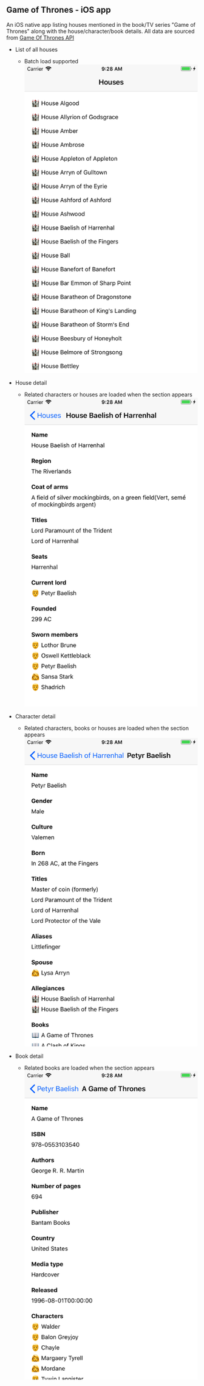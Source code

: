 ## Game of Thrones - iOS app

An iOS native app listing houses mentioned in the book/TV series "Game of Thrones" along with the house/character/book details.
All data are sourced from [Game Of Thrones API](https://anapioficeandfire.com)

* List of all houses
  * Batch load supported
![alt text](https://github.com/nuts1221stun/GameOfThrones/blob/develop/screenshots/house_list.png)

* House detail
  * Related characters or houses are loaded when the section appears
![alt text](https://github.com/nuts1221stun/GameOfThrones/blob/develop/screenshots/house.png)

* Character detail
  * Related characters, books or houses are loaded when the section appears
![alt text](https://github.com/nuts1221stun/GameOfThrones/blob/develop/screenshots/character.png)

* Book detail
  * Related books are loaded when the section appears
![alt text](https://github.com/nuts1221stun/GameOfThrones/blob/develop/screenshots/book.png)

